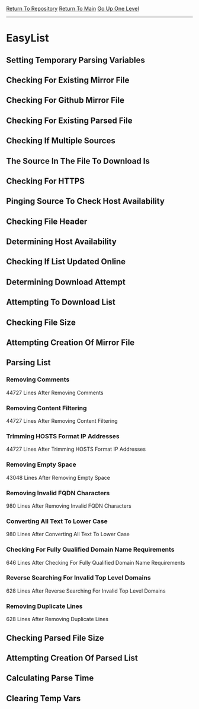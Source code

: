 [Return To Repository](https://github.com/deathbybandaid/piholeparser/)
[Return To Main](https://github.com/deathbybandaid/piholeparser/blob/master/RecentRunLogs/Mainlog.md)
[Go Up One Level](https://github.com/deathbybandaid/piholeparser/blob/master/RecentRunLogs/TopLevelScripts/30-Processing-Blacklists.md)
____________________________________
# EasyList
## Setting Temporary Parsing Variables
## Checking For Existing Mirror File
## Checking For Github Mirror File
## Checking For Existing Parsed File
## Checking If Multiple Sources
## The Source In The File To Download Is
## Checking For HTTPS
## Pinging Source To Check Host Availability
## Checking File Header
## Determining Host Availability
## Checking If List Updated Online
## Determining Download Attempt
## Attempting To Download List
## Checking File Size
## Attempting Creation Of Mirror File
## Parsing List
### Removing Comments
44727 Lines After Removing Comments
### Removing Content Filtering
44727 Lines After Removing Content Filtering
### Trimming HOSTS Format IP Addresses
44727 Lines After Trimming HOSTS Format IP Addresses
### Removing Empty Space
43048 Lines After Removing Empty Space
### Removing Invalid FQDN Characters
980 Lines After Removing Invalid FQDN Characters
### Converting All Text To Lower Case
980 Lines After Converting All Text To Lower Case
### Checking For Fully Qualified Domain Name Requirements
646 Lines After Checking For Fully Qualified Domain Name Requirements
### Reverse Searching For Invalid Top Level Domains
628 Lines After Reverse Searching For Invalid Top Level Domains
### Removing Duplicate Lines
628 Lines After Removing Duplicate Lines
## Checking Parsed File Size
## Attempting Creation Of Parsed List
## Calculating Parse Time
## Clearing Temp Vars
